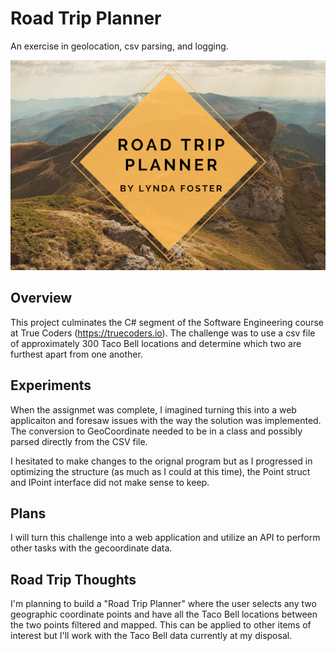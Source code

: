 # Road Trip Planner

An exercise in geolocation, csv parsing, and logging.

![My App](./app.png)

## Overview

This project culminates the C# segment of the Software Engineering course at True Coders (https://truecoders.io). 
The challenge was to use a csv file of approximately 300 Taco Bell locations and determine which two are furthest
apart from one another. 

## Experiments

When the assignmet was complete, I imagined turning this into a web applicaiton and foresaw issues with the way the solution was implemented. The conversion to GeoCoordinate needed to be in a class and possibly parsed directly from the CSV file. 

I hesitated to make changes to the orignal program but as I progressed in optimizing the structure (as much as I could at this time), the Point struct and IPoint interface did not make sense to keep. 

## Plans

I will turn this challenge into a web application and utilize an API to perform other tasks with the gecoordinate data. 

## Road Trip Thoughts

I'm planning to build a "Road Trip Planner" where the user selects any two geographic coordinate points and have all the Taco Bell locations between the two points filtered and mapped. This can be applied to other items of interest but I'll work with the Taco Bell data currently at my disposal. 
